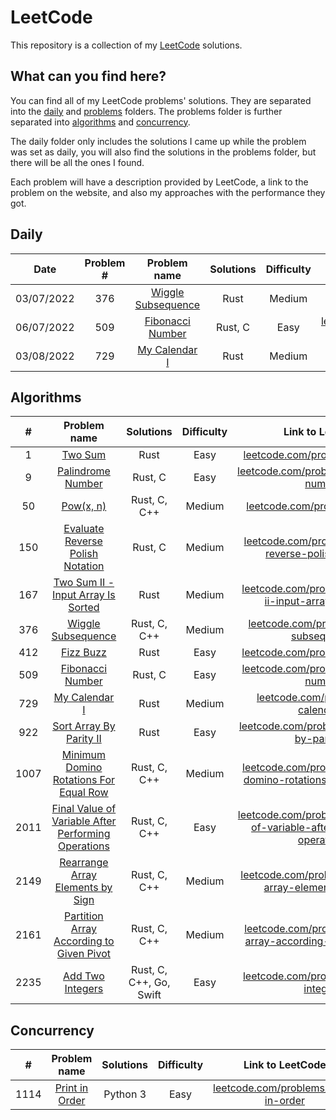 # LeetCode

This repository is a collection of my [LeetCode](https://leetcode.com/) solutions.

## What can you find here?

You can find all of my LeetCode problems' solutions. They are separated into the [daily](https://github.com/Pandicon/leetcode/tree/main/daily) and [problems](https://github.com/Pandicon/leetcode/tree/main/problems) folders. The problems folder is further separated into [algorithms](https://github.com/Pandicon/leetcode/tree/main/problems/algorithms) and [concurrency](https://github.com/Pandicon/leetcode/tree/main/problems/concurrency).

The daily folder only includes the solutions I came up while the problem was set as daily, you will also find the solutions in the problems folder, but there will be all the ones I found.

Each problem will have a description provided by LeetCode, a link to the problem on the website, and also my approaches with the performance they got.

## Daily

|    Date    | Problem # |                                     Problem name                                      | Solutions | Difficulty |                                        Link to LeetCode                                        |
| :--------: | :-------: | :-----------------------------------------------------------------------------------: | :-------: | :--------: | :--------------------------------------------------------------------------------------------: |
| 03/07/2022 |    376    | [Wiggle Subsequence](https://github.com/Pandicon/leetcode/tree/main/daily/2022-07-03) |   Rust    |   Medium   | [leetcode.com/problems/wiggle-subsequence/](https://leetcode.com/problems/wiggle-subsequence/) |
| 06/07/2022 |    509    |  [Fibonacci Number](https://github.com/Pandicon/leetcode/tree/main/daily/2022-07-06)  |  Rust, C  |    Easy    |   [leetcode.com/problems/fibonacci-number/](https://leetcode.com/problems/fibonacci-number/)   |
| 03/08/2022 |    729    |   [My Calendar I](https://github.com/Pandicon/leetcode/tree/main/daily/2022-08-03)    |   Rust    |   Medium   |      [leetcode.com/problems/my-calendar-i/](https://leetcode.com/problems/my-calendar-i/)      |

## Algorithms

|  #   |                                                          Problem name                                                          |        Solutions        | Difficulty |                                                                         Link to LeetCode                                                                         |
| :--: | :----------------------------------------------------------------------------------------------------------------------------: | :---------------------: | :--------: | :--------------------------------------------------------------------------------------------------------------------------------------------------------------: |
|  1   |                       [Two Sum](https://github.com/Pandicon/leetcode/tree/main/problems/algorithms/0001)                       |          Rust           |    Easy    |                                             [leetcode.com/problems/two-sum/](https://leetcode.com/problems/two-sum/)                                             |
|  9   |                  [Palindrome Number](https://github.com/Pandicon/leetcode/tree/main/problems/algorithms/0009)                  |         Rust, C         |    Easy    |                                   [leetcode.com/problems/palindrome-number/](https://leetcode.com/problems/palindrome-number/)                                   |
|  50  |                      [Pow(x, n)](https://github.com/Pandicon/leetcode/tree/main/problems/algorithms/0050)                      |      Rust, C, C++       |   Medium   |                                              [leetcode.com/problems/powx-n/](https://leetcode.com/problems/powx-n/)                                              |
| 150  |          [Evaluate Reverse Polish Notation](https://github.com/Pandicon/leetcode/tree/main/problems/algorithms/0150)           |         Rust, C         |   Medium   |                    [leetcode.com/problems/evaluate-reverse-polish-notation/](https://leetcode.com/problems/evaluate-reverse-polish-notation/)                    |
| 167  |         [Two Sum II - Input Array Is Sorted](https://github.com/Pandicon/leetcode/tree/main/problems/algorithms/0167)          |          Rust           |   Medium   |                    [leetcode.com/problems/two-sum-ii-input-array-is-sorted/](https://leetcode.com/problems/two-sum-ii-input-array-is-sorted/)                    |
| 376  |                 [Wiggle Subsequence](https://github.com/Pandicon/leetcode/tree/main/problems/algorithms/0376)                  |      Rust, C, C++       |   Medium   |                                  [leetcode.com/problems/wiggle-subsequence/](https://leetcode.com/problems/wiggle-subsequence/)                                  |
| 412  |                      [Fizz Buzz](https://github.com/Pandicon/leetcode/tree/main/problems/algorithms/0412)                      |          Rust           |    Easy    |                                           [leetcode.com/problems/fizz-buzz/](https://leetcode.com/problems/fizz-buzz/)                                           |
| 509  |                  [Fibonacci Number](https://github.com/Pandicon/leetcode/tree/main/problems/algorithms/0509)                   |         Rust, C         |    Easy    |                                    [leetcode.com/problems/fibonacci-number/](https://leetcode.com/problems/fibonacci-number/)                                    |
| 729  |                    [My Calendar I](https://github.com/Pandicon/leetcode/tree/main/problems/algorithms/0729)                    |          Rust           |   Medium   |                                       [leetcode.com/problems/my-calendar-i/](https://leetcode.com/problems/my-calendar-i/)                                       |
| 922  |               [Sort Array By Parity II](https://github.com/Pandicon/leetcode/tree/main/problems/algorithms/0922)               |          Rust           |    Easy    |                             [leetcode.com/problems/sort-array-by-parity-ii/](https://leetcode.com/problems/sort-array-by-parity-ii/)                             |
| 1007 |       [Minimum Domino Rotations For Equal Row](https://github.com/Pandicon/leetcode/tree/main/problems/algorithms/1077)        |      Rust, C, C++       |   Medium   |              [leetcode.com/problems/minimum-domino-rotations-for-equal-row/](https://leetcode.com/problems/minimum-domino-rotations-for-equal-row/)              |
| 2011 | [Final Value of Variable After Performing Operations](https://github.com/Pandicon/leetcode/tree/main/problems/algorithms/2011) |      Rust, C, C++       |    Easy    | [leetcode.com/problems/final-value-of-variable-after-performing-operations/](https://leetcode.com/problems/final-value-of-variable-after-performing-operations/) |
| 2149 |          [Rearrange Array Elements by Sign](https://github.com/Pandicon/leetcode/tree/main/problems/algorithms/2149)           |      Rust, C, C++       |   Medium   |                    [leetcode.com/problems/rearrange-array-elements-by-sign/](https://leetcode.com/problems/rearrange-array-elements-by-sign/)                    |
| 2161 |      [Partition Array According to Given Pivot](https://github.com/Pandicon/leetcode/tree/main/problems/algorithms/2161)       |      Rust, C, C++       |   Medium   |            [leetcode.com/problems/partition-array-according-to-given-pivot/](https://leetcode.com/problems/partition-array-according-to-given-pivot/)            |
| 2235 |                  [Add Two Integers](https://github.com/Pandicon/leetcode/tree/main/problems/algorithms/2235)                   | Rust, C, C++, Go, Swift |    Easy    |                                    [leetcode.com/problems/add-two-integers/](https://leetcode.com/problems/add-two-integers/)                                    |

## Concurrency

|  #   |                                        Problem name                                        | Solutions | Difficulty |                                   Link to LeetCode                                   |
| :--: | :----------------------------------------------------------------------------------------: | :-------: | :--------: | :----------------------------------------------------------------------------------: |
| 1114 | [Print in Order](https://github.com/Pandicon/leetcode/tree/main/problems/concurrency/1114) | Python 3  |    Easy    | [leetcode.com/problems/print-in-order](https://leetcode.com/problems/print-in-order) |
